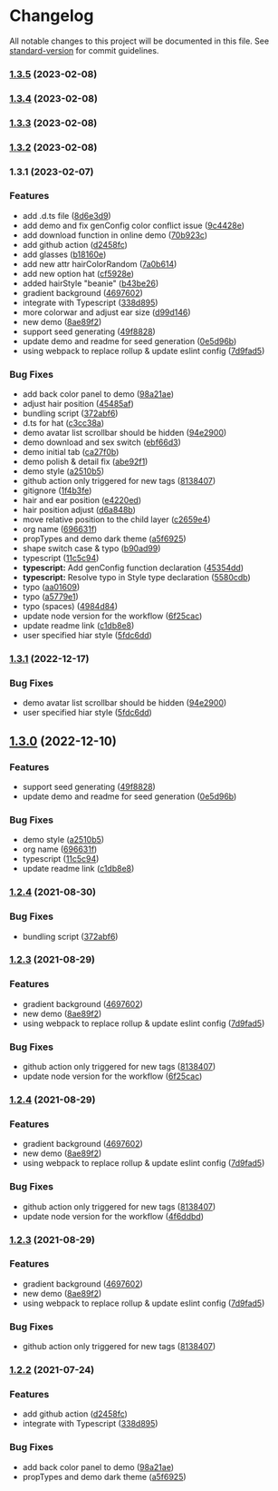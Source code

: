 # Changelog

All notable changes to this project will be documented in this file. See [standard-version](https://github.com/conventional-changelog/standard-version) for commit guidelines.

### [1.3.5](https://github.com/chilllab/react-nice-avatar/compare/v1.3.4...v1.3.5) (2023-02-08)

### [1.3.4](https://github.com/chilllab/react-nice-avatar/compare/v1.3.3...v1.3.4) (2023-02-08)

### [1.3.3](https://github.com/chilllab/react-nice-avatar/compare/v1.3.2...v1.3.3) (2023-02-08)

### [1.3.2](https://github.com/chilllab/react-nice-avatar/compare/v1.3.1...v1.3.2) (2023-02-08)

### 1.3.1 (2023-02-07)


### Features

* add .d.ts file ([8d6e3d9](https://github.com/chilllab/react-nice-avatar/commits8d6e3d93caf226999f0bc71d9838b87f2ac73357))
* add demo and fix genConfig color conflict issue ([9c4428e](https://github.com/chilllab/react-nice-avatar/commits9c4428e90aafc9f811f3febfea185a293b4f778c))
* add download function in online demo ([70b923c](https://github.com/chilllab/react-nice-avatar/commits70b923c46544c7a3bfc0e4fa9abdb96f4b489e34))
* add github action ([d2458fc](https://github.com/chilllab/react-nice-avatar/commitsd2458fca0bbca32426ddf1774bf3cf1c986f80f9))
* add glasses ([b18160e](https://github.com/chilllab/react-nice-avatar/commitsb18160ee480a3c82ebd145f96997a876b3f8f972))
* add new attr hairColorRandom ([7a0b614](https://github.com/chilllab/react-nice-avatar/commits7a0b61425444c1b8c7aaabdcc29cfaa4aaeaf3c1))
* add new option hat ([cf5928e](https://github.com/chilllab/react-nice-avatar/commitscf5928eb63f37b02c2f0db204ea89af6b2dc8352))
* added hairStyle "beanie" ([b43be26](https://github.com/chilllab/react-nice-avatar/commitsb43be2663e550ebccb733eafee2812532f5c3b00))
* gradient background ([4697602](https://github.com/chilllab/react-nice-avatar/commits4697602f098e019e6bbd0800c1780f61a43d367a))
* integrate with Typescript ([338d895](https://github.com/chilllab/react-nice-avatar/commits338d895481423284475475c2932a18788c872e56))
* more colorwar and adjust ear size ([d99d146](https://github.com/chilllab/react-nice-avatar/commitsd99d1467be6f7ff272c0adb55e38ef99bb54abd9))
* new demo ([8ae89f2](https://github.com/chilllab/react-nice-avatar/commits8ae89f23837399cbb218e4a5f4103cf44a78438a))
* support seed generating ([49f8828](https://github.com/chilllab/react-nice-avatar/commits49f88284b23518c7e3aa089735c518f6f70ce339))
* update demo and readme for seed generation ([0e5d96b](https://github.com/chilllab/react-nice-avatar/commits0e5d96baa7fa2c6f17e70c485e0475dde37aa92e))
* using webpack to replace rollup & update eslint config ([7d9fad5](https://github.com/chilllab/react-nice-avatar/commits7d9fad58ba9d7747eed091178cb427b7417e8844))


### Bug Fixes

* add back color panel to demo ([98a21ae](https://github.com/chilllab/react-nice-avatar/commits98a21ae6d31c2638dfd1c887dfcb96f1f7f8b003))
* adjust hair position ([45485af](https://github.com/chilllab/react-nice-avatar/commits45485af271b29d2cd09f2888961f009e61f13f39))
* bundling script ([372abf6](https://github.com/chilllab/react-nice-avatar/commits372abf6b680671ff233d2f8f58e36103e9841034))
* d.ts for hat ([c3cc38a](https://github.com/chilllab/react-nice-avatar/commitsc3cc38a9c3af1844a69c045ca7fc6db7e956d226))
* demo avatar list scrollbar should be hidden ([94e2900](https://github.com/chilllab/react-nice-avatar/commits94e290073e7c4d77c385479c52093cdf0ee49e70))
* demo download and sex switch ([ebf66d3](https://github.com/chilllab/react-nice-avatar/commitsebf66d3eefb256d9b75455820bd6bd52781636b7))
* demo initial tab ([ca27f0b](https://github.com/chilllab/react-nice-avatar/commitsca27f0bcd6151e7137fd09f0a00aad33644a3593))
* demo polish & detail fix ([abe92f1](https://github.com/chilllab/react-nice-avatar/commitsabe92f19b3bae6daba15491b60e9edf4a34f31e7))
* demo style ([a2510b5](https://github.com/chilllab/react-nice-avatar/commitsa2510b59a8ca878d512df5b80cd2ad21b5a613a8))
* github action only triggered for new tags ([8138407](https://github.com/chilllab/react-nice-avatar/commits8138407550057acfcfedbc3518f2f9ffeb52c0d3))
* gitignore ([1f4b3fe](https://github.com/chilllab/react-nice-avatar/commits1f4b3fed864a5aecb97a04fefadeb32ed09ae030))
* hair and ear position ([e4220ed](https://github.com/chilllab/react-nice-avatar/commitse4220edf9ecbbefd893b5600fe74072737660876))
* hair position adjust ([d6a848b](https://github.com/chilllab/react-nice-avatar/commitsd6a848b60d8f0056c6a6c3737f19d229b6389125))
* move relative position to the child layer ([c2659e4](https://github.com/chilllab/react-nice-avatar/commitsc2659e4a1669b2491da0eacda2ae2eea25158fbb))
* org name ([696631f](https://github.com/chilllab/react-nice-avatar/commits696631fc49802081c8c17eb4394e6ec3f7dce9f4))
* propTypes and demo dark theme ([a5f6925](https://github.com/chilllab/react-nice-avatar/commitsa5f6925d23fe4234d952ac38e4e2f5df94c507d7))
* shape switch case & typo ([b90ad99](https://github.com/chilllab/react-nice-avatar/commitsb90ad99abf7fc0c54a7d7d570ceffae363171191))
* typescript ([11c5c94](https://github.com/chilllab/react-nice-avatar/commits11c5c948a4cdeecde1462081f065eb9735b037c9))
* **typescript:** Add genConfig function declaration ([45354dd](https://github.com/chilllab/react-nice-avatar/commits45354dd2f56fe9894c25a5ac4b1ba56dd7f0fae5))
* **typescript:** Resolve typo in Style type declaration ([5580cdb](https://github.com/chilllab/react-nice-avatar/commits5580cdba11f61c5d812baeffe7bb5dcbac70513a))
* typo ([aa01609](https://github.com/chilllab/react-nice-avatar/commitsaa01609ad5bb139398f4d3b9dc059f534d240e9e))
* typo ([a5779e1](https://github.com/chilllab/react-nice-avatar/commitsa5779e1402e6f408ae9c976ad3bfab97f0bd904d))
* typo (spaces) ([4984d84](https://github.com/chilllab/react-nice-avatar/commits4984d843b05d516fb06b0b147f18d61026504c01))
* update node version for the workflow ([6f25cac](https://github.com/chilllab/react-nice-avatar/commits6f25cacaf42b430b0567343b5b90147a855c4543))
* update readme link ([c1db8e8](https://github.com/chilllab/react-nice-avatar/commitsc1db8e83b10a4ea54fa6b988b7a1317e6cf4e864))
* user specified hiar style ([5fdc6dd](https://github.com/chilllab/react-nice-avatar/commits5fdc6ddad978604c1cfe7226266312d0230b3702))

### [1.3.1](https://github.com/chilllab/react-nice-avatar/compare/v1.3.0...v1.3.1) (2022-12-17)


### Bug Fixes

* demo avatar list scrollbar should be hidden ([94e2900](https://github.com/chilllab/react-nice-avatar/commits94e290073e7c4d77c385479c52093cdf0ee49e70))
* user specified hiar style ([5fdc6dd](https://github.com/chilllab/react-nice-avatar/commits5fdc6ddad978604c1cfe7226266312d0230b3702))

## [1.3.0](https://github.com/chilllab/react-nice-avatar/compare/v1.2.4...v1.3.0) (2022-12-10)


### Features

* support seed generating ([49f8828](https://github.com/chilllab/react-nice-avatar/commits49f88284b23518c7e3aa089735c518f6f70ce339))
* update demo and readme for seed generation ([0e5d96b](https://github.com/chilllab/react-nice-avatar/commits0e5d96baa7fa2c6f17e70c485e0475dde37aa92e))


### Bug Fixes

* demo style ([a2510b5](https://github.com/chilllab/react-nice-avatar/commitsa2510b59a8ca878d512df5b80cd2ad21b5a613a8))
* org name ([696631f](https://github.com/chilllab/react-nice-avatar/commits696631fc49802081c8c17eb4394e6ec3f7dce9f4))
* typescript ([11c5c94](https://github.com/chilllab/react-nice-avatar/commits11c5c948a4cdeecde1462081f065eb9735b037c9))
* update readme link ([c1db8e8](https://github.com/chilllab/react-nice-avatar/commitsc1db8e83b10a4ea54fa6b988b7a1317e6cf4e864))

### [1.2.4](https://github.com/chilllab/react-nice-avatar/compare/v1.2.3...v1.2.4) (2021-08-30)


### Bug Fixes

* bundling script ([372abf6](https://github.com/chilllab/react-nice-avatar/commits372abf6b680671ff233d2f8f58e36103e9841034))

### [1.2.3](https://github.com/chilllab/react-nice-avatar/compare/v1.2.2...v1.2.3) (2021-08-29)


### Features

* gradient background ([4697602](https://github.com/chilllab/react-nice-avatar/commits4697602f098e019e6bbd0800c1780f61a43d367a))
* new demo ([8ae89f2](https://github.com/chilllab/react-nice-avatar/commits8ae89f23837399cbb218e4a5f4103cf44a78438a))
* using webpack to replace rollup & update eslint config ([7d9fad5](https://github.com/chilllab/react-nice-avatar/commits7d9fad58ba9d7747eed091178cb427b7417e8844))


### Bug Fixes

* github action only triggered for new tags ([8138407](https://github.com/chilllab/react-nice-avatar/commits8138407550057acfcfedbc3518f2f9ffeb52c0d3))
* update node version for the workflow ([6f25cac](https://github.com/chilllab/react-nice-avatar/commits6f25cacaf42b430b0567343b5b90147a855c4543))

### [1.2.4](https://github.com/chilllab/react-nice-avatar/compare/v1.2.2...v1.2.4) (2021-08-29)


### Features

* gradient background ([4697602](https://github.com/chilllab/react-nice-avatar/commits4697602f098e019e6bbd0800c1780f61a43d367a))
* new demo ([8ae89f2](https://github.com/chilllab/react-nice-avatar/commits8ae89f23837399cbb218e4a5f4103cf44a78438a))
* using webpack to replace rollup & update eslint config ([7d9fad5](https://github.com/chilllab/react-nice-avatar/commits7d9fad58ba9d7747eed091178cb427b7417e8844))


### Bug Fixes

* github action only triggered for new tags ([8138407](https://github.com/chilllab/react-nice-avatar/commits8138407550057acfcfedbc3518f2f9ffeb52c0d3))
* update node version for the workflow ([4f6ddbd](https://github.com/chilllab/react-nice-avatar/commits4f6ddbda62a47ff1adf0da5161ddc08d2b0cac55))

### [1.2.3](https://github.com/chilllab/react-nice-avatar/compare/v1.2.2...v1.2.3) (2021-08-29)


### Features

* gradient background ([4697602](https://github.com/chilllab/react-nice-avatar/commits4697602f098e019e6bbd0800c1780f61a43d367a))
* new demo ([8ae89f2](https://github.com/chilllab/react-nice-avatar/commits8ae89f23837399cbb218e4a5f4103cf44a78438a))
* using webpack to replace rollup & update eslint config ([7d9fad5](https://github.com/chilllab/react-nice-avatar/commits7d9fad58ba9d7747eed091178cb427b7417e8844))


### Bug Fixes

* github action only triggered for new tags ([8138407](https://github.com/chilllab/react-nice-avatar/commits8138407550057acfcfedbc3518f2f9ffeb52c0d3))

### [1.2.2](https://github.com/chilllab/react-nice-avatar/compare/v1.2.1...v1.2.2) (2021-07-24)


### Features

* add github action ([d2458fc](https://github.com/chilllab/react-nice-avatar/commitsd2458fca0bbca32426ddf1774bf3cf1c986f80f9))
* integrate with Typescript ([338d895](https://github.com/chilllab/react-nice-avatar/commits338d895481423284475475c2932a18788c872e56))


### Bug Fixes

* add back color panel to demo ([98a21ae](https://github.com/chilllab/react-nice-avatar/commits98a21ae6d31c2638dfd1c887dfcb96f1f7f8b003))
* propTypes and demo dark theme ([a5f6925](https://github.com/chilllab/react-nice-avatar/commitsa5f6925d23fe4234d952ac38e4e2f5df94c507d7))
